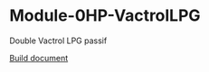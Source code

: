 # Module-0HP-VactrolLPG

Double Vactrol LPG passif


[Build document](https://htmlpreview.github.io/?https://github.com/jojo-monk/Module-0HP-VactrolLPG/main/ibom.html)

